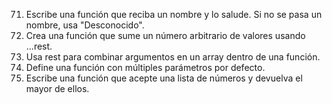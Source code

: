 71. Escribe una función que reciba un nombre y lo salude. Si no se pasa un nombre, usa "Desconocido".
72. Crea una función que sume un número arbitrario de valores usando ...rest.
73. Usa rest para combinar argumentos en un array dentro de una función.
74. Define una función con múltiples parámetros por defecto.
75. Escribe una función que acepte una lista de números y devuelva el mayor de ellos.
